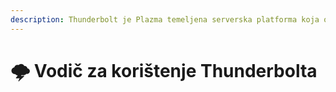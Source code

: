 ```yaml
---
description: Thunderbolt je Plazma temeljena serverska platforma koja omogućava eksperimentalne zakrpe da se koriste izravno kao okus.
---
```


# 🌩️ Vodič za korištenje Thunderbolta
